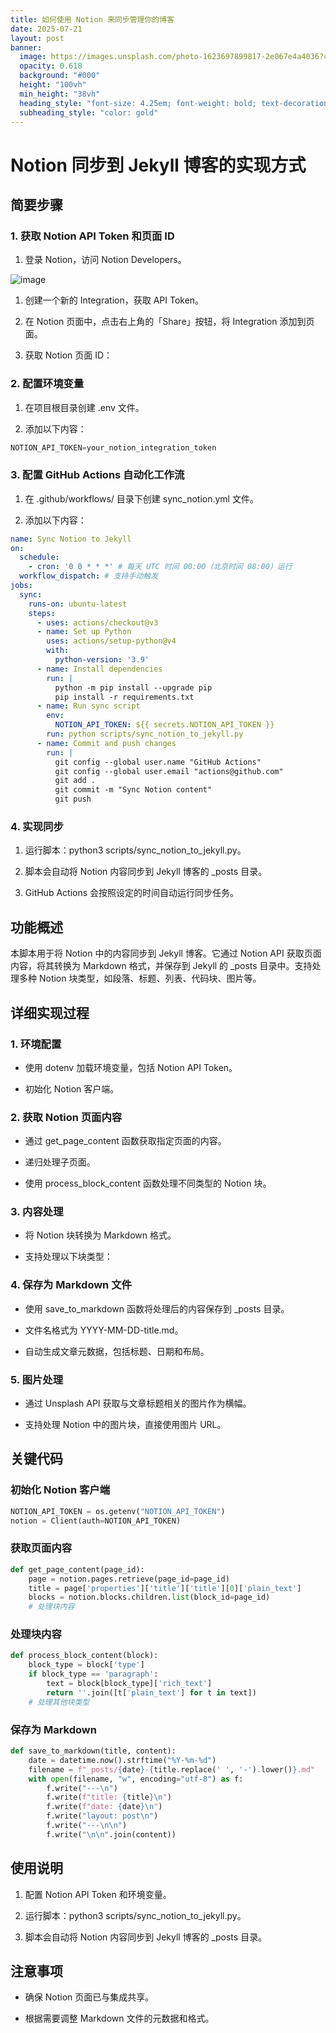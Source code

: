 ```yaml
---
title: 如何使用 Notion 来同步管理你的博客
date: 2025-07-21
layout: post
banner:
  image: https://images.unsplash.com/photo-1623697899817-2e067e4a4036?crop=entropy&cs=tinysrgb&fit=max&fm=jpg&ixid=M3w2OTIwMzJ8MHwxfHJhbmRvbXx8fHx8fHx8fDE3NTMwOTM2MDZ8&ixlib=rb-4.1.0&q=80&w=1080
  opacity: 0.618
  background: "#000"
  height: "100vh"
  min_height: "38vh"
  heading_style: "font-size: 4.25em; font-weight: bold; text-decoration: underline"
  subheading_style: "color: gold"
---
```


# Notion 同步到 Jekyll 博客的实现方式

## 简要步骤

### 1. 获取 Notion API Token 和页面 ID

1. 登录 Notion，访问 Notion Developers。

![image](https://prod-files-secure.s3.us-west-2.amazonaws.com/a7a0cc5a-89b9-4cda-8686-1fba0ca52f40/d19c1afe-dea5-4312-9333-786b0ba83054/image.png?X-Amz-Algorithm=AWS4-HMAC-SHA256&X-Amz-Content-Sha256=UNSIGNED-PAYLOAD&X-Amz-Credential=ASIAZI2LB466SDNHOITN%2F20250721%2Fus-west-2%2Fs3%2Faws4_request&X-Amz-Date=20250721T102645Z&X-Amz-Expires=3600&X-Amz-Security-Token=IQoJb3JpZ2luX2VjELr%2F%2F%2F%2F%2F%2F%2F%2F%2F%2FwEaCXVzLXdlc3QtMiJHMEUCIET4RTuPx1W0m4Joj3Z7AqlonRu%2BwFZORsLREMn6QevAAiEAtqHXt1Zbd1g%2FM3eAsg3S8mzaD3mk2GlxDDHifXmHhvkqiAQI0%2F%2F%2F%2F%2F%2F%2F%2F%2F%2F%2FARAAGgw2Mzc0MjMxODM4MDUiDHLdCEf%2FzbmEPb1C%2FCrcA%2BlcBO2F8E20WdJV3ZWLMLwQFA0zrv0sI0l3y4GluzXijfl2%2FtQVU0sOfTEeZfjnPLnmnmt7YJUVkJiT2Ng%2BxFGlCMvqcbxz1%2BKOTN%2Fob5EVxhm0kuRr2mdGRRODsvwoHyoB5TG8rqQRMoI6r1mEmYWUZ%2FjX8QXWIQoNuO3cjKHj2XUIp3X4owLtn%2BomrMvPEv6eSUZgx11Pp0Yy2KzVGNeAYfA4HvNRpHbWah9k3Bz%2FGqsKFxgGDoJcFqyEwYUIBHoEbmBivDnW1%2By6YUcyd5A11h1a3DmafzIhhHymkwEeoacc4SbQ%2B0qLKoHAmBDd4qwPvXG5l8GY0tqoCTucxJuyUKTgZCVeFWqbxSSKr1lHOeqcxqhGHWoNH5xxavrIlwDUvAdqeayuQfP2yJ8asF84KQoibgm955jf%2BZpEFfr0lwCQVpptEUWU%2BUl%2F5iqZVSPFzpCSSVwO8qDrpuuTExT%2BbLpCHeRgEkxJL9D27TbNgTaWIe468PIIa352jpfZdnKKTtuRSw0PvoJUNI5SUyBzdZsUJQ2oV885AGMJVZMjkcM%2Fipl3VVwKfDdaXVVDozCsjl2G1EEVyQQKARk4o5hmLDzAyfmi6QW7YPhf6w2AHRq5ywOoqcnmRxpDMNSO%2BMMGOqUBn20EwsF%2B0B%2BiOqB%2F8FlVDqQrMYM10FQ3PD6l2jKntaG%2BBqLp0qVS3l2aGn%2FXarIOrhxsIpBgtFnyg%2BbqmbwnyR75Av9DXCjjOBGfbGvu%2BYUQ66k7nVkSOxhwZ3BmxEaA5kfOS2UmwGjFA8NKmXp2eLq2CPCxHtUcB3c98DrBqg2oyCEeuaqDfBUDA4SmwicqMLxX8dhqeBjHt2P98iWn3%2FM6qEB2&X-Amz-Signature=7ab2fa1289ef725022ecb0ed25e53f83c96aed070f7dfddd838f748d3d35d56f&X-Amz-SignedHeaders=host&x-amz-checksum-mode=ENABLED&x-id=GetObject)

1. 创建一个新的 Integration，获取 API Token。

1. 在 Notion 页面中，点击右上角的「Share」按钮，将 Integration 添加到页面。

1. 获取 Notion 页面 ID：


### 2. 配置环境变量

1. 在项目根目录创建 .env 文件。

1. 添加以下内容：

```javascript
NOTION_API_TOKEN=your_notion_integration_token
```

### 3. 配置 GitHub Actions 自动化工作流

1. 在 .github/workflows/ 目录下创建 sync_notion.yml 文件。

1. 添加以下内容：

```yaml
name: Sync Notion to Jekyll
on:
  schedule:
    - cron: '0 0 * * *' # 每天 UTC 时间 00:00（北京时间 08:00）运行
  workflow_dispatch: # 支持手动触发
jobs:
  sync:
    runs-on: ubuntu-latest
    steps:
      - uses: actions/checkout@v3
      - name: Set up Python
        uses: actions/setup-python@v4
        with:
          python-version: '3.9'
      - name: Install dependencies
        run: |
          python -m pip install --upgrade pip
          pip install -r requirements.txt
      - name: Run sync script
        env:
          NOTION_API_TOKEN: ${{ secrets.NOTION_API_TOKEN }}
        run: python scripts/sync_notion_to_jekyll.py
      - name: Commit and push changes
        run: |
          git config --global user.name "GitHub Actions"
          git config --global user.email "actions@github.com"
          git add .
          git commit -m "Sync Notion content"
          git push
```

### 4. 实现同步

1. 运行脚本：python3 scripts/sync_notion_to_jekyll.py。

1. 脚本会自动将 Notion 内容同步到 Jekyll 博客的 _posts 目录。

1. GitHub Actions 会按照设定的时间自动运行同步任务。

## 功能概述

本脚本用于将 Notion 中的内容同步到 Jekyll 博客。它通过 Notion API 获取页面内容，将其转换为 Markdown 格式，并保存到 Jekyll 的 _posts 目录中。支持处理多种 Notion 块类型，如段落、标题、列表、代码块、图片等。

## 详细实现过程

### 1. 环境配置

- 使用 dotenv 加载环境变量，包括 Notion API Token。

- 初始化 Notion 客户端。

### 2. 获取 Notion 页面内容

- 通过 get_page_content 函数获取指定页面的内容。

- 递归处理子页面。

- 使用 process_block_content 函数处理不同类型的 Notion 块。

### 3. 内容处理

- 将 Notion 块转换为 Markdown 格式。

- 支持处理以下块类型：


### 4. 保存为 Markdown 文件

- 使用 save_to_markdown 函数将处理后的内容保存到 _posts 目录。

- 文件名格式为 YYYY-MM-DD-title.md。

- 自动生成文章元数据，包括标题、日期和布局。

### 5. 图片处理

- 通过 Unsplash API 获取与文章标题相关的图片作为横幅。

- 支持处理 Notion 中的图片块，直接使用图片 URL。

## 关键代码

### 初始化 Notion 客户端

```python
NOTION_API_TOKEN = os.getenv("NOTION_API_TOKEN")
notion = Client(auth=NOTION_API_TOKEN)
```

### 获取页面内容

```python
def get_page_content(page_id):
    page = notion.pages.retrieve(page_id=page_id)
    title = page['properties']['title']['title'][0]['plain_text']
    blocks = notion.blocks.children.list(block_id=page_id)
    # 处理块内容
```

### 处理块内容

```python
def process_block_content(block):
    block_type = block['type']
    if block_type == 'paragraph':
        text = block[block_type]['rich_text']
        return ''.join([t['plain_text'] for t in text])
    # 处理其他块类型
```

### 保存为 Markdown

```python
def save_to_markdown(title, content):
    date = datetime.now().strftime("%Y-%m-%d")
    filename = f"_posts/{date}-{title.replace(' ', '-').lower()}.md"
    with open(filename, "w", encoding="utf-8") as f:
        f.write("---\n")
        f.write(f"title: {title}\n")
        f.write(f"date: {date}\n")
        f.write("layout: post\n")
        f.write("---\n\n")
        f.write("\n\n".join(content))
```

## 使用说明

1. 配置 Notion API Token 和环境变量。

1. 运行脚本：python3 scripts/sync_notion_to_jekyll.py。

1. 脚本会自动将 Notion 内容同步到 Jekyll 博客的 _posts 目录。

## 注意事项

- 确保 Notion 页面已与集成共享。

- 根据需要调整 Markdown 文件的元数据和格式。
